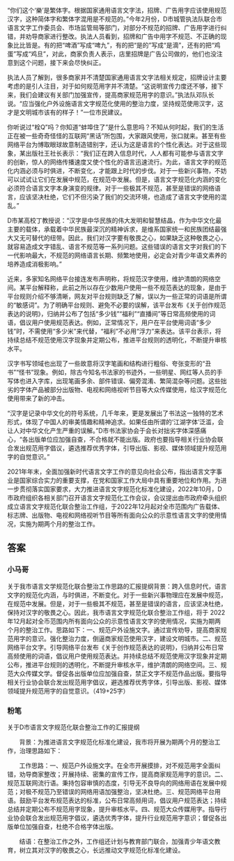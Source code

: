 
“你们这个‘樂’是繁体字。根据国家通用语言文字法，招牌、广告用字应该使用规范汉字，这种简体字和繁体字混用是不规范的。”今年2月份，D市城管执法队联合市语言文字工作委员会、市场监管局等部门，对部分不规范的招牌、广告用字进行纠错，并劝导商家进行整改。执法人员看到，招牌和广告中用字不规范、不正确的现象比比皆是。有的把“啤酒”写成“啤九”，有的把“是的”写成“是滴”，还有的把“鸡蛋”写成“鸡旦”，对此，商家负责人表示，店里招牌是广告公司做的，他们也没注意到这个问题，接下来会尽快纠正。

执法人员了解到，很多商家并不清楚国家通用语言文字法相关规定，招牌设计主要考虑的是引人注目，对于如何规范用字并不清楚。“这说明宣传力度还不够，接下来，我们会建议有关部门加强宣传，提高商家规范用字的意识。”执法队邓队长说。“应当强化户外设施语言文字规范化使用的整治力度，坚持规范使用汉字，这才是文明城市该有的样子！”一位市民建议。

你听说过“栓Q”吗？你知道“蚌埠住了”是什么意思吗？不知从何时起，我们的生活正在被一些奇奇怪怪的互联网“黑话”所包围，大家跟风使用，张口就来。甚至有些网络平台为博取眼球故意制造错别字，还认为这是语言的个性化表达。对于这些现象，某出版社王社长表示：“我们正在跨入信息时代，人人都有可能参与语言文字的创新，惊人的网络传播速度又使个性化的语言迅速流行。为此，语言文字的规范化内涵必须与时俱进，不断变化，才能跟上时代的步伐。对于一些新兴事物，不妨可以试试让它们在发展中规范，在规范中发展。但是，语言文字规范化内涵的变化必须符合语言文字本身演变的规律。对于一些极其不规范，甚至是错误的网络语言，应该坚决杜绝，它们不但污染了我们的交流环境，也造成了语言文字使用的混乱。”

D市某高校丁教授说：“汉字是中华民族的伟大发明和智慧结晶，作为中华文化最主要的载体，承载着中华民族最深沉的精神诉求，是维系国家统一和民族团结最强大又无可替代的纽带。因此，我们对汉字要有敬畏之心，如果缺乏这种敬畏之心，就容易造成文字错乱、语言不规范等一系列问题。这些错误的语言文字对我们的下一代影响最大，不规范的网络语言长期、频繁地使用，必定会对青少年语文素养的培养造成消极影响。”

近来，多家知名网络平台接连发布声明称，将规范汉字使用，维护清朗的网络空间。某平台解释称，此前之所以存在少数用户使用一些不规范表达的现象，是由于平台规则介绍不够清晰，网友对平台规则缺乏了解，误以为一些正常的词语是所谓的“敏感词”。为了明确平台规则、避免不必要的误解，该平台发布《关于创作规范表达的说明》，归纳并公布了包括“多少钱”“福利”“直播间”等日常高频使用的词语，倡议用户使用规范表达。例如，正常情况下，用户在平台使用词语“多少钱”时，不需使用“多少米”来代替，“福利”不必用“浮力”来表达。该平台表示，将持续总结不规范使用汉字现象并定期公布，推进平台规则的透明化，不断提升审核水平。

汉字书写领域也出现了一些故意将汉字笔画和结构进行粗俗、夸张变形的“丑书”“怪书”现象。例如，除古今知名书法家的书迹外，一些明星、网红等人员的手写体也进入字库，出现笔画多余、部件错误、偏旁混淆、繁简混杂等问题。这些拙劣的字体产品被部分出版物、电视和网络视听节目等大众传媒使用，给汉字规范化使用带来了新的冲击。

“汉字是记录中华文化的符号系统，几千年来，更是发展出了书法这一独特的艺术形式，体现了中国人的审美情趣和精神追求。如果任由所谓的‘江湖字体’泛滥，会让人对中华文化产生严重的误解。”D市书法家协会于会长对拙劣字体深感痛心，“各出版单位应加强自查，不合格就不能出版。政府也要指导相关行业协会联合发出规范用字倡议，遴选推荐优秀字体，引导出版、影视、媒体领域提升规范用字的自觉意识。”

2021年年末，全面加强新时代语言文字工作的意见向社会公布，指出语言文字事业是国家综合实力的重要支撑，在党和国家工作大局中具有重要地位和作用。为进一步贯彻落实国家要求，大力推进语言文字规范化标准化建设，2022年10月，D市政府组织各相关部门召开语言文字规范化工作会议，会议提出由市政府牵头组织成立语言文字规范化联合整治工作组，于2022年12月起对全市范围内广告载体、标志牌、出版物、电视和网络视听节目等所有面向公众的示意性语言文字的使用情况，实施为期两个月的整治工作。



## 答案

### 小马哥

关于我市语言文学规范化联合整治工作思路的汇报提纲背景：跨入信息时代，语言文字的规范化内涵，与时俱进，不断变化。对于一些新兴事物理应在发展中规范，在规范中发展。但是，对于一些极其不规范，甚至是错误的语言，应该坚决杜绝，保持对汉字的敬畏之心。因此，我市语言文字规范化联合整治工作组，将于 2022年12月起对全币范围内所有面向公众的示意性语言文字的使用情况，实施为期两个月的整治工作。思路如下：一、规范户外设施文字。通过宣传劝导，提高商家规范用字的意识。强化整治力度，倒逼商家规范使用汉字，建设文明城市。二、规范网络平台文字。引导网络平台发布《关于创作规范表达的说明》，归纳并公布日常高频使用的词语，倡议用户使用规范表达。并持续总结不规范使用汉字现象并定期公布，推进平台规则的透明化，不断提升审核水平，维护清朗的网络空间。三、规范大众传媒文学。督促各出版单位应加强自查，禁正文字不规范作品出版。要指导相关行业协会联合发出规范用字倡议，避选推荐优秀字体，引导出版、影视、媒体领域提升规范用字的自觉意识。（419+25字）

### 粉笔

关于D市语言文字规范化联合整治工作的汇报提纲

       背景：为推进语言文字规范化标准化建设，我市将开展为期两个月的整治工作，治理思路如下：

       工作思路：一、规范户外设施文字。在全市开展摸排，对不规范用字全面纠错，劝导商家整改；开展持续、密集的宣传工作，提高商家规范用字的意识。二、规范互联网流行语。秉持包容审慎的态度，引导无不良导向的网络用语在发展中规范；对极不规范乃至错误的网络用语加强整治，坚决杜绝。三、规范网络平台用语。鼓励平台发布规范表达的标准，公布日常高频用词，倡议用户规范表达；持续总结并定期公布不规范用字现象，提升审核水平。四、规范大众传媒用字。指导行业协会联合发出规范用字倡议，遴选优秀字体，提升行业规范用字意识；督促各出版单位加强自查，杜绝不合格字体出版。

       结语：在整治工作之外，工作组还计划与教育部门联合，加强青少年语文教育，树立其对汉字的敬畏之心，长远推动文字规范化标准化建设。